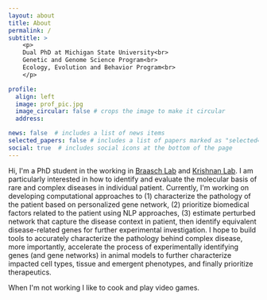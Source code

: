 ```yaml
---
layout: about
title: About
permalink: /
subtitle: >
    <p>
    Dual PhD at Michigan State University<br>
    Genetic and Genome Science Program<br>
    Ecology, Evolution and Behavior Program<br>
    </p>

profile:
  align: left
  image: prof_pic.jpg
  image_circular: false # crops the image to make it circular
  address: 

news: false  # includes a list of news items
selected_papers: false # includes a list of papers marked as "selected={true}"
social: true  # includes social icons at the bottom of the page
---
```


Hi, I'm a PhD student in the working in [Braasch Lab](https://www.fishevodevogeno.org) and [Krishnan Lab](https://www.thekrishnanlab.org). I am particularly interested in how to identify and evaluate the molecular basis of rare and complex diseases in individual patient. Currently, I'm working on developing computational approaches to (1) characterize the pathology of the patient based on personalized gene network, (2) prioritize biomedical factors related to the patient using NLP approaches, (3) estimate perturbed network that capture the disease context in patient, then identify equivalent disease-related genes for further experimental investigation. I hope to build tools to accurately characterize the pathology behind complex disease, more importantly, accelerate the process of experimentally identifying genes (and gene networks) in animal models to further characterize impacted cell types, tissue and emergent phenotypes, and finally prioritize therapeutics. 

When I'm not working I like to cook and play video games.
